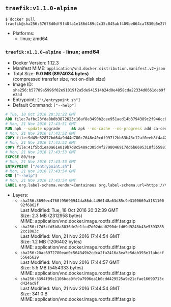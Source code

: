 ## `traefik:v1.1.0-alpine`

```console
$ docker pull traefik@sha256:57678d0df9f48fa1e186d489c2c35c845abf409be864ca7830b5e2783da1b81a
```

-	Platforms:
	-	linux; amd64

### `traefik:v1.1.0-alpine` - linux; amd64

-	Docker Version: 1.12.3
-	Manifest MIME: `application/vnd.docker.distribution.manifest.v2+json`
-	Total Size: **9.0 MB (8974034 bytes)**  
	(compressed transfer size, not on-disk size)
-	Image ID: `sha256:b57789a5996f02e91019f2a5de941514b24d0e4858cda22334d0661deb9fe2ad`
-	Entrypoint: `["\/entrypoint.sh"]`
-	Default Command: `["--help"]`

```dockerfile
# Tue, 18 Oct 2016 20:31:22 GMT
ADD file:7afbc23fda8b0b3872623c16af8e3490b2cee951aed14b3794389c2f946cc8c7 in / 
# Mon, 21 Nov 2016 17:43:51 GMT
RUN apk --update upgrade     && apk --no-cache --no-progress add ca-certificates     && rm -rf /var/cache/apk/*
# Mon, 21 Nov 2016 17:43:52 GMT
COPY file:9d45e32877bd64a9d44d780c7648e40cdf997f2bb63b43c12af0eeb8f4a42c7c in /usr/local/bin/ 
# Mon, 21 Nov 2016 17:43:52 GMT
COPY file:41f5bd1ea0a61e819b7d8c5489c305d4f2798046917dd6b6695318f555981727 in / 
# Mon, 21 Nov 2016 17:43:53 GMT
EXPOSE 80/tcp
# Mon, 21 Nov 2016 17:43:53 GMT
ENTRYPOINT ["/entrypoint.sh"]
# Mon, 21 Nov 2016 17:43:54 GMT
CMD ["--help"]
# Mon, 21 Nov 2016 17:43:54 GMT
LABEL org.label-schema.vendor=Containous org.label-schema.url=https://traefik.io org.label-schema.name=Traefik org.label-schema.description=A modern reverse-proxy org.label-schema.version=v1.1.0 org.label-schema.docker.schema-version=1.0
```

-	Layers:
	-	`sha256:3690ec4760f95690944da86dc4496148a63d85c9e3100669a318110092f6862f`  
		Last Modified: Tue, 18 Oct 2016 20:32:39 GMT  
		Size: 2.3 MB (2312958 bytes)  
		MIME: application/vnd.docker.image.rootfs.diff.tar.gzip
	-	`sha256:f7d5cfd5b8a3036de2e1fcd7d02dda0290defd69d9248b43e53932852cc1083c`  
		Last Modified: Mon, 21 Nov 2016 17:44:54 GMT  
		Size: 1.2 MB (1206402 bytes)  
		MIME: application/vnd.docker.image.rootfs.diff.tar.gzip
	-	`sha256:20ac6972780eae0c564349b2cdca2fa2416a3ea5e5dab393e11abccf556e5629`  
		Last Modified: Mon, 21 Nov 2016 17:44:57 GMT  
		Size: 5.5 MB (5454333 bytes)  
		MIME: application/vnd.docker.image.rootfs.diff.tar.gzip
	-	`sha256:3394f99c1106bca9fc9a7996ea1b0cdd429525a9e21cfae16699713cd424ac9f`  
		Last Modified: Mon, 21 Nov 2016 17:44:54 GMT  
		Size: 341.0 B  
		MIME: application/vnd.docker.image.rootfs.diff.tar.gzip
